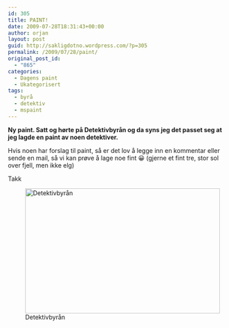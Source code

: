 ```yaml
---
id: 305
title: PAINT!
date: 2009-07-28T18:31:43+00:00
author: orjan
layout: post
guid: http://sakligdotno.wordpress.com/?p=305
permalink: /2009/07/28/paint/
original_post_id:
  - "865"
categories:
  - Dagens paint
  - Ukategorisert
tags:
  - byrå
  - detektiv
  - mspaint
---
```

**Ny paint. Satt og hørte på Detektivbyrån og da syns jeg det passet seg at jeg lagde en paint av noen detektiver.** 

Hvis noen har forslag til paint, så er det lov å legge inn en kommentar eller sende en mail, så vi kan prøve å lage noe fint 😀 (gjerne et fint tre, stor sol over fjell, men ikke elg)

Takk<figure id="attachment_306" style="width: 450px" class="wp-caption aligncenter"><img src="http://46.101.118.241/wp-content/uploads/2009/07/konk_v4.png" alt="Detektivbyrån" title="Konk_v4" width="450" height="289" class="size-full wp-image-306" srcset="http://46.101.118.241/wp-content/uploads/2009/07/konk_v4.png 543w, http://46.101.118.241/wp-content/uploads/2009/07/konk_v4-300x193.png 300w" sizes="(max-width: 450px) 100vw, 450px" /><figcaption class="wp-caption-text">Detektivbyrån</figcaption></figure>